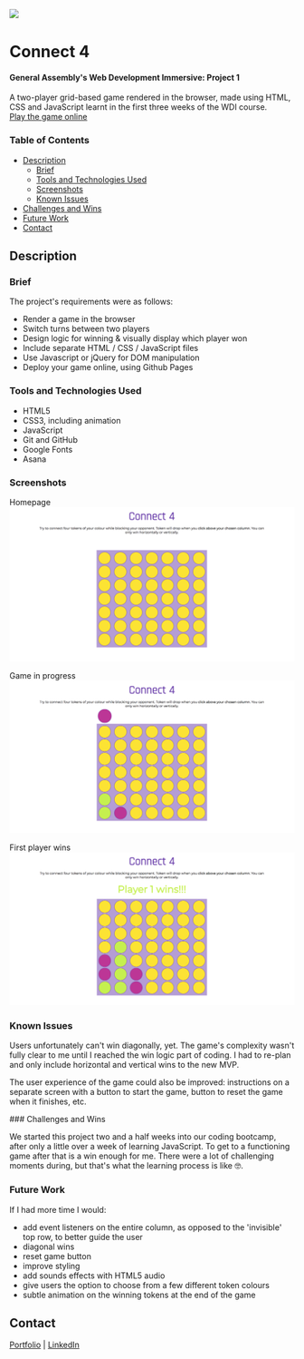 ![](https://ga-dash.s3.amazonaws.com/production/assets/logo-9f88ae6c9c3871690e33280fcf557f33.png)

# Connect 4

#### General Assembly's Web Development Immersive: Project 1

A two-player grid-based game rendered in the browser, made using HTML, CSS and JavaScript learnt in the first three weeks of the WDI course.  
[Play the game online](https://terezakinnert.github.io/wdi-project-1/)

### Table of Contents

- [Description](#description)
  - [Brief](#brief)
  - [Tools and Technologies Used](#tools-and-technologies-used)
  - [Screenshots](#screenshots)
  - [Known Issues](#known-issues)
- [Challenges and Wins](#challenges-and-wins)
- [Future Work](#future-work)
- [Contact](#contact)


## Description


### Brief

The project's requirements were as follows:  

- Render a game in the browser
- Switch turns between two players
- Design logic for winning & visually display which player won
- Include separate HTML / CSS / JavaScript files
- Use Javascript or jQuery for DOM manipulation
- Deploy your game online, using Github Pages


### Tools and Technologies Used

- HTML5
- CSS3, including animation
- JavaScript
- Git and GitHub
- Google Fonts
- Asana


### Screenshots

Homepage
![Homepage](screenshots/c4-home.png)

Game in progress
![game](screenshots/c4-game-on.png)

First player wins
![game](screenshots/c4-win.png)


### Known Issues

Users unfortunately can't win diagonally, yet. The game's complexity wasn't fully clear to me until I reached the win logic part of coding. I had to re-plan and only include horizontal and vertical wins to the new MVP.  

The user experience of the game could also be improved: instructions on a separate screen with a button to start the game, button to reset the game when it finishes, etc.


### Challenges and Wins

We started this project two and a half weeks into our coding bootcamp, after only a little over a week of learning JavaScript. To get to a functioning game after that is a win enough for me. There were a lot of challenging moments during, but that's what the learning process is like 🤓.


### Future Work

If I had more time I would:

- add event listeners on the entire column, as opposed to the 'invisible' top row, to better guide the user
- diagonal wins
- reset game button
- improve styling
- add sounds effects with HTML5 audio
- give users the option to choose from a few different token colours
- subtle animation on the winning tokens at the end of the game


## Contact

[Portfolio](http://terezakinnert.com/) | [LinkedIn](https://www.linkedin.com/in/terezakinnert/)
